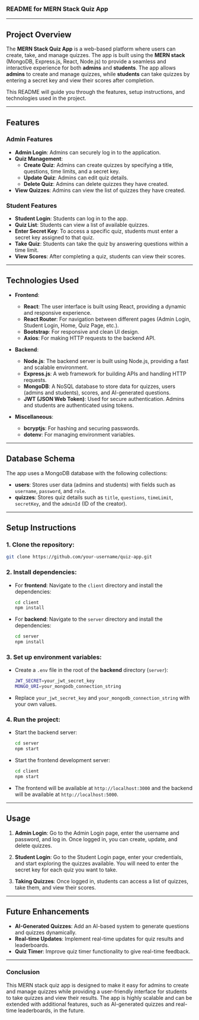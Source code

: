 ### **README for MERN Stack Quiz App**

---

## **Project Overview**

The **MERN Stack Quiz App** is a web-based platform where users can create, take, and manage quizzes. The app is built using the **MERN stack** (MongoDB, Express.js, React, Node.js) to provide a seamless and interactive experience for both **admins** and **students**. The app allows **admins** to create and manage quizzes, while **students** can take quizzes by entering a secret key and view their scores after completion.

This README will guide you through the features, setup instructions, and technologies used in the project.

---

## **Features**

### **Admin Features**
- **Admin Login**: Admins can securely log in to the application.
- **Quiz Management**:
  - **Create Quiz**: Admins can create quizzes by specifying a title, questions, time limits, and a secret key.
  - **Update Quiz**: Admins can edit quiz details.
  - **Delete Quiz**: Admins can delete quizzes they have created.
- **View Quizzes**: Admins can view the list of quizzes they have created.

### **Student Features**
- **Student Login**: Students can log in to the app.
- **Quiz List**: Students can view a list of available quizzes.
- **Enter Secret Key**: To access a specific quiz, students must enter a secret key assigned to that quiz.
- **Take Quiz**: Students can take the quiz by answering questions within a time limit.
- **View Scores**: After completing a quiz, students can view their scores.

---

## **Technologies Used**

- **Frontend**:
  - **React**: The user interface is built using React, providing a dynamic and responsive experience.
  - **React Router**: For navigation between different pages (Admin Login, Student Login, Home, Quiz Page, etc.).
  - **Bootstrap**: For responsive and clean UI design.
  - **Axios**: For making HTTP requests to the backend API.

- **Backend**:
  - **Node.js**: The backend server is built using Node.js, providing a fast and scalable environment.
  - **Express.js**: A web framework for building APIs and handling HTTP requests.
  - **MongoDB**: A NoSQL database to store data for quizzes, users (admins and students), scores, and AI-generated questions.
  - **JWT (JSON Web Token)**: Used for secure authentication. Admins and students are authenticated using tokens.

- **Miscellaneous**:
  - **bcryptjs**: For hashing and securing passwords.
  - **dotenv**: For managing environment variables.


---

## **Database Schema**

The app uses a MongoDB database with the following collections:

- **users**: Stores user data (admins and students) with fields such as `username`, `password`, and `role`.
- **quizzes**: Stores quiz details such as `title`, `questions`, `timeLimit`, `secretKey`, and the `adminId` (ID of the creator).


---

## **Setup Instructions**

### **1. Clone the repository:**
```bash
git clone https://github.com/your-username/quiz-app.git
```

### **2. Install dependencies:**

- For **frontend**:
  Navigate to the `client` directory and install the dependencies:
  ```bash
  cd client
  npm install
  ```

- For **backend**:
  Navigate to the `server` directory and install the dependencies:
  ```bash
  cd server
  npm install
  ```

### **3. Set up environment variables:**

- Create a `.env` file in the root of the **backend** directory (`server`):
  
  ```bash
  JWT_SECRET=your_jwt_secret_key
  MONGO_URI=your_mongodb_connection_string
  ```

- Replace `your_jwt_secret_key` and `your_mongodb_connection_string` with your own values.

### **4. Run the project:**

- Start the backend server:
  ```bash
  cd server
  npm start
  ```

- Start the frontend development server:
  ```bash
  cd client
  npm start
  ```

- The frontend will be available at `http://localhost:3000` and the backend will be available at `http://localhost:5000`.

---

## **Usage**

1. **Admin Login**: Go to the Admin Login page, enter the username and password, and log in. Once logged in, you can create, update, and delete quizzes.
   
2. **Student Login**: Go to the Student Login page, enter your credentials, and start exploring the quizzes available. You will need to enter the secret key for each quiz you want to take.

3. **Taking Quizzes**: Once logged in, students can access a list of quizzes, take them, and view their scores.

---

## **Future Enhancements**

- **AI-Generated Quizzes**: Add an AI-based system to generate questions and quizzes dynamically.
- **Real-time Updates**: Implement real-time updates for quiz results and leaderboards.
- **Quiz Timer**: Improve quiz timer functionality to give real-time feedback.

---



### **Conclusion**

This MERN stack quiz app is designed to make it easy for admins to create and manage quizzes while providing a user-friendly interface for students to take quizzes and view their results. The app is highly scalable and can be extended with additional features, such as AI-generated quizzes and real-time leaderboards, in the future.


